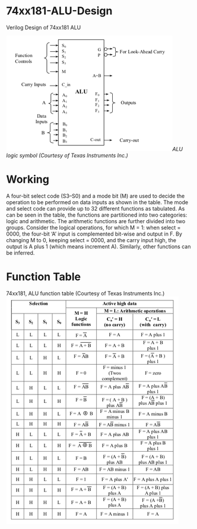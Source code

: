 # 74xx181-ALU-Design
Verilog Design of 74xx181 ALU

![ALU logic symbol (Courtesy of Texas Instruments Inc.)](/pro.png)*ALU logic symbol (Courtesy of Texas Instruments Inc.)*

# Working

A four-bit select code (S3–S0) and a mode bit (M) are used to decide the operation to be performed on data inputs as shown in the table. The mode and select code can provide up to 32 different functions as tabulated. As can be seen in the table, the functions are partitioned into two categories: logic and arithmetic. The arithmetic functions are further divided into two groups. Consider the logical operations, for which M = 1: when select = 0000, the four-bit ‘A’ input is complemented bit-wise and output in F. By changing M to 0, keeping select = 0000, and the carry input high, the output is A plus 1 (which means increment A). Similarly, other functions can be inferred.

# Function Table
74xx181, ALU function table (Courtesy of Texas Instruments Inc.)
![74xx181, ALU function table (Courtesy of Texas Instruments Inc.)](/table.png)
